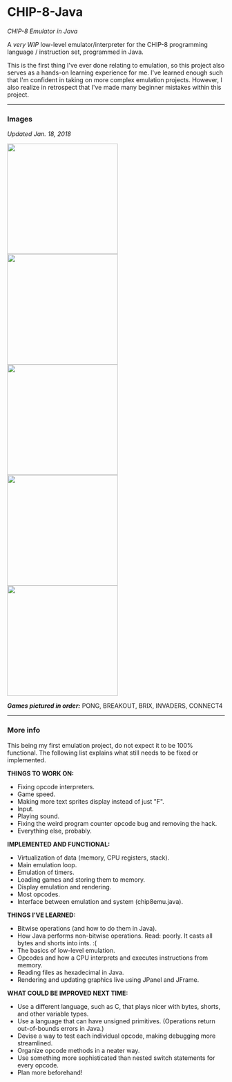# CHIP-8-Java
*CHIP-8 Emulator in Java*

A *very WIP* low-level emulator/interpreter for the CHIP-8 programming language / instruction set, programmed in Java.

This is the first thing I've ever done relating to emulation, so this project also serves as a hands-on learning experience for me. I've learned enough such that I'm confident in taking on more complex emulation projects. However, I also realize in retrospect that I've made many beginner mistakes within this project.

***

### Images
*Updated Jan. 18, 2018*

<img src="https://i.imgur.com/TavYjkX.png" width="256"> <img src="https://i.imgur.com/OgwUSlf.png" width="256"> <img src="https://i.imgur.com/trnM76x.png" width="256"> <img src="https://i.imgur.com/Gr3BkVG.png" width="256"> <img src="https://i.imgur.com/yXI9xih.png" width="256">

***Games pictured in order:*** PONG, BREAKOUT, BRIX, INVADERS, CONNECT4

***

### More info

This being my first emulation project, do not expect it to be 100% functional. The following list explains what still needs to be fixed or implemented.

**THINGS TO WORK ON:**
* Fixing opcode interpreters.
* Game speed.
* Making more text sprites display instead of just "F".
* Input.
* Playing sound.
* Fixing the weird program counter opcode bug and removing the hack.
* Everything else, probably.

**IMPLEMENTED AND FUNCTIONAL:**
* Virtualization of data (memory, CPU registers, stack).
* Main emulation loop.
* Emulation of timers.
* Loading games and storing them to memory.
* Display emulation and rendering.
* Most opcodes.
* Interface between emulation and system (chip8emu.java).

**THINGS I'VE LEARNED:**
* Bitwise operations (and how to do them in Java).
* How Java performs non-bitwise operations. Read: poorly. It casts all bytes and shorts into ints. :(
* The basics of low-level emulation.
* Opcodes and how a CPU interprets and executes instructions from memory.
* Reading files as hexadecimal in Java.
* Rendering and updating graphics live using JPanel and JFrame.

**WHAT COULD BE IMPROVED NEXT TIME:**
* Use a different language, such as C, that plays nicer with bytes, shorts, and other variable types.
* Use a language that can have unsigned primitives. (Operations return out-of-bounds errors in Java.)
* Devise a way to test each individual opcode, making debugging more streamlined.
* Organize opcode methods in a neater way.
* Use something more sophisticated than nested switch statements for every opcode.
* Plan more beforehand!
